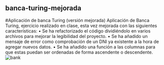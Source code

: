 ## banca-turing-mejorada
#Aplicación de banca Turing (versión mejorada)
Aplicación de Banca Turing, ejercicio realizado en clase, esta vez mejorada con las siguientes características:
  • Se ha refactorizado el código dividiéndolo en varios archivos para mejorar la legibilidad del proyecto.
  • Se ha añadido un mensaje de error como comprobación de un DNI ya existente a la hora de agregar nuevos datos.
  • Se ha añadido una función a las columnas para que estas puedan ser ordenadas de forma ascendente o descendente.
  ![bank](https://github.com/user-attachments/assets/d118d370-364e-41fc-b58d-ca6dce30e0d6)
